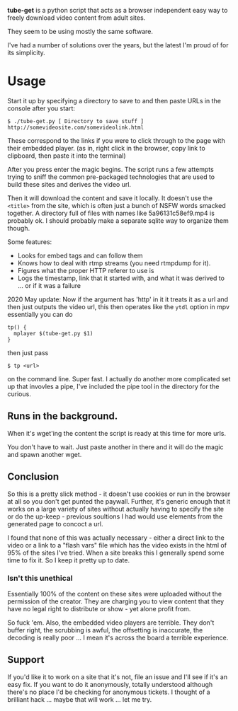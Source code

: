 **tube-get** is a python script that acts as a browser independent easy way to freely download video content from adult sites.

They seem to be using mostly the same software.

I've had a number of solutions over the years, but the latest I'm proud of for its simplicity.

# Usage

Start it up by specifying a directory to save to and then paste URLs in the console after you start:

    $ ./tube-get.py [ Directory to save stuff ]
    http://somevideosite.com/somevideolink.html

These correspond to the links if you were to click through to the page with their embedded player. (as in, right click in the browser, copy link to clipboard, then paste it into the terminal)

After you press enter the magic begins.  The script runs a few attempts trying to sniff the common pre-packaged technologies that are used to build these sites and derives the video url.

Then it will download the content and save it locally. It doesn't use the `<title>` from the site, which is often just a bunch of NSFW words smacked together. A directory full of files with names like 5a96131c58ef9.mp4 is probably ok.  I should probably make a separate sqlite way to organize them though.

Some features:
 
 * Looks for embed tags and can follow them
 * Knows how to deal with rtmp streams (you need rtmpdump for it).
 * Figures what the proper HTTP referer to use is
 * Logs the timestamp, link that it started with, and what it was derived to ... or if it was a failure

2020 May update: Now if the argument has 'http' in it it treats it as a url and then just outputs the video url, this then operates like the `ytdl` option in mpv essentially you can do

```
tp() { 
  mplayer $(tube-get.py $1)
}
```

then just pass 

    $ tp <url>

on the command line. Super fast. I actually do another more complicated set up that invovles a pipe, I've included the pipe tool in the directory for the curious. 

## Runs in the background.

When it's wget'ing the content the script is ready at this time for more urls.

You don't have to wait.  Just paste another in there and it will do the magic and spawn another wget.  

## Conclusion

So this is a pretty slick method - it doesn't use cookies or run in the browser at all so you don't get punted the paywall.  Further, it's generic enough that it works on a large variety of sites without actually having to specify the site or do the up-keep - previous soultions I had would use elements from the generated page to concoct a url. 

I found that none of this was actually necessary - either a direct link to the video or a link to a "flash vars" file which has the video exists in the html of 95% of the sites I've tried. When a site breaks this I generally spend some time to fix it.  So I keep it pretty up to date.

### Isn't this unethical

Essentially 100% of the content on these sites were uploaded without the permission of the creator.  They are charging you to view content that they have no legal right to distribute or show - yet alone profit from.

So fuck 'em. Also, the embedded video players are terrible. They don't buffer right, the scrubbing is awful, the offsetting is inaccurate, the decoding is really poor ... I mean it's across the board a terrible experience.

## Support

If you'd like it to work on a site that it's not, file an issue and I'll see if it's an easy fix. If you want to do it anonymously, totally understood although there's no place I'd be checking for anonymous tickets. I thought of a brilliant hack ... maybe that will work ... let me try.
